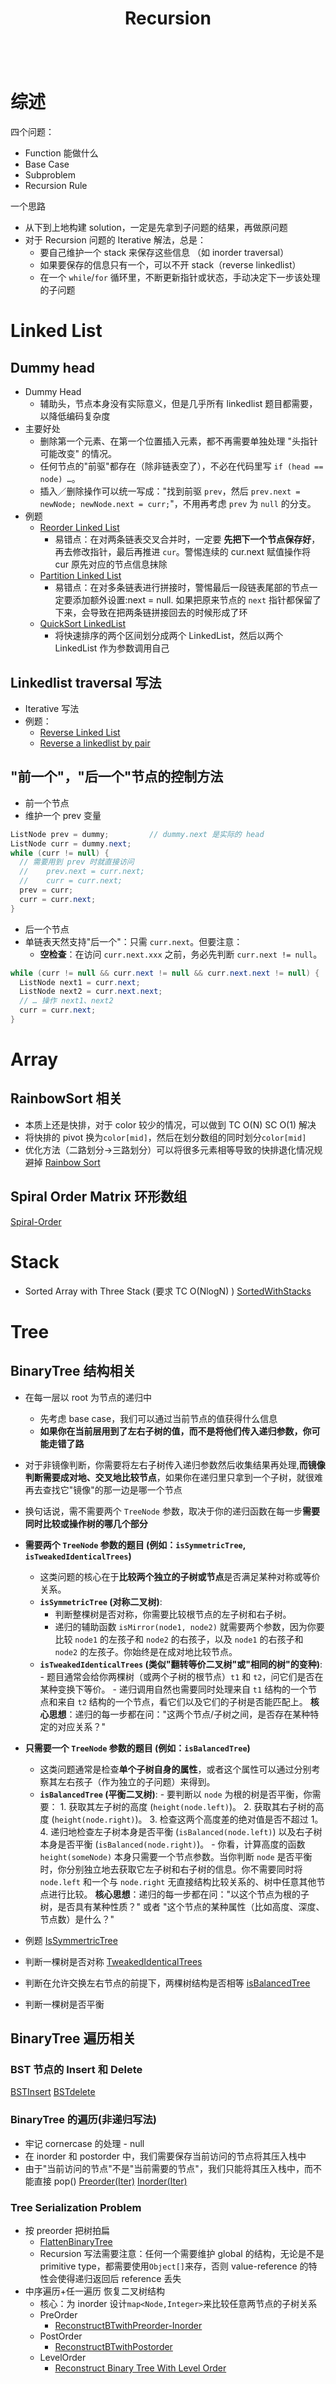 ﻿---
layout: default
title: Recursion
narrow: true
---

```table-of-contents

```

# 综述

四个问题：

- Function 能做什么
- Base Case
- Subproblem
- Recursion Rule

一个思路

- 从下到上地构建 solution，一定是先拿到子问题的结果，再做原问题
- 对于 Recursion 问题的 Iterative 解法，总是：
  - 要自己维护一个 stack 来保存这些信息 （如 inorder traversal）
  - 如果要保存的信息只有一个，可以不开 stack（reverse linkedlist）
  - 在一个 `while`/`for` 循环里，不断更新指针或状态，手动决定下一步该处理的子问题

# Linked List

## Dummy head

- Dummy Head
  - 辅助头，节点本身没有实际意义，但是几乎所有 linkedlist 题目都需要，以降低编码复杂度
- 主要好处
  - 删除第一个元素、在第一个位置插入元素，都不再需要单独处理 "头指针可能改变" 的情况。
  - 任何节点的"前驱"都存在（除非链表空了），不必在代码里写 `if (head == node) …`。
  - 插入／删除操作可以统一写成："找到前驱 `prev`，然后 `prev.next = newNode; newNode.next = curr;`"，不用再考虑 `prev` 为 `null` 的分支。
- 例题
  - [Reorder Linked List](/algorithmnotes/reorder-linked-list.html)
    - 易错点：在对两条链表交叉合并时，一定要 **先把下一个节点保存好**，再去修改指针，最后再推进 `cur`。警惕连续的 cur.next 赋值操作将 cur 原先对应的节点信息抹除
  - [Partition Linked List](/algorithmnotes/partition-linked-list.html)
    - 易错点：在对多条链表进行拼接时，警惕最后一段链表尾部的节点一定要添加额外设置:next = null. 如果把原来节点的 `next` 指针都保留了下来，会导致在把两条链拼接回去的时候形成了环
  - [QuickSort LinkedList](/algorithmnotes/quicksort-linkedlist.html)
    - 将快速排序的两个区间划分成两个 LinkedList，然后以两个 LinkedList 作为参数调用自己

## Linkedlist traversal 写法

- Iterative 写法
- 例题：
  - [Reverse Linked List](/algorithmnotes/reverse-linked-list.html)
  - [Reverse a linkedlist by pair](/algorithmnotes/reverse-a-linkedlist-by-pair.html)

## "前一个"，"后一个"节点的控制方法

- 前一个节点
- 维护一个 prev 变量

```java
ListNode prev = dummy;         // dummy.next 是实际的 head
ListNode curr = dummy.next;
while (curr != null) {
  // 需要用到 prev 时就直接访问
  //    prev.next = curr.next;
  //    curr = curr.next;
  prev = curr;
  curr = curr.next;
}
```

- 后一个节点
- 单链表天然支持"后一个"：只需 `curr.next`。但要注意：
  - **空检查**：在访问 `curr.next.xxx` 之前，务必先判断 `curr.next != null`。

```java
while (curr != null && curr.next != null && curr.next.next != null) {
  ListNode next1 = curr.next;
  ListNode next2 = curr.next.next;
  // … 操作 next1、next2
  curr = curr.next;
}
```

# Array

## RainbowSort 相关

- 本质上还是快排，对于 color 较少的情况，可以做到 TC O(N) SC O(1) 解决
- 将快排的 pivot 换为`color[mid]`，然后在划分数组的同时划分`color[mid]`
- 优化方法（二路划分->三路划分）可以将很多元素相等导致的快排退化情况规避掉
  [Rainbow Sort](/algorithmnotes/rainbow-sort.html)

## Spiral Order Matrix 环形数组

[Spiral-Order](/algorithmnotes/spiral-order.html)

# Stack

- Sorted Array with Three Stack (要求 TC O(NlogN) )
  [SortedWithStacks](/algorithmnotes/sortedwithstacks.html)

# Tree

## BinaryTree 结构相关

- 在每一层以 root 为节点的递归中
  - 先考虑 base case，我们可以通过当前节点的值获得什么信息
  - **如果你在当前层用到了左右子树的值，而不是将他们传入递归参数，你可能走错了路**
- 对于非镜像判断，你需要将左右子树传入递归参数然后收集结果再处理,**而镜像判断需要成对地、交叉地比较节点**，如果你在递归里只拿到一个子树，就很难再去查找它"镜像"的那一边是哪一个节点
- 换句话说，需不需要两个 `TreeNode` 参数，取决于你的递归函数在每一步**需要同时比较或操作树的哪几个部分**
- **需要两个 `TreeNode` 参数的题目 (例如：`isSymmetricTree`, `isTweakedIdenticalTrees`)**
  - 这类问题的核心在于**比较两个独立的子树或节点**是否满足某种对称或等价关系。
  - **`isSymmetricTree` (对称二叉树)**:
    - 判断整棵树是否对称，你需要比较根节点的左子树和右子树。
    - 递归的辅助函数 `isMirror(node1, node2)` 就需要两个参数，因为你要比较 `node1` 的左孩子和 `node2` 的右孩子，以及 `node1` 的右孩子和 `node2` 的左孩子。你始终是在成对地比较节点。
  - **`isTweakedIdenticalTrees` (类似"翻转等价二叉树"或"相同的树"的变种)**: - 题目通常会给你两棵树（或两个子树的根节点）`t1` 和 `t2`，问它们是否在某种变换下等价。 - 递归调用自然也需要同时处理来自 `t1` 结构的一个节点和来自 `t2` 结构的一个节点，看它们以及它们的子树是否能匹配上。
    **核心思想**：递归的每一步都在问："这两个节点/子树之间，是否存在某种特定的对应关系？"
- **只需要一个 `TreeNode` 参数的题目 (例如：`isBalancedTree`)**

  - 这类问题通常是检查**单个子树自身的属性**，或者这个属性可以通过分别考察其左右孩子（作为独立的子问题）来得到。
  - **`isBalancedTree` (平衡二叉树)**: - 要判断以 `node` 为根的树是否平衡，你需要： 1. 获取其左子树的高度 (`height(node.left)`)。 2. 获取其右子树的高度 (`height(node.right)`)。 3. 检查这两个高度差的绝对值是否不超过 1。 4. 递归地检查左子树本身是否平衡 (`isBalanced(node.left)`) 以及右子树本身是否平衡 (`isBalanced(node.right)`)。 - 你看，计算高度的函数 `height(someNode)` 本身只需要一个节点参数。当你判断 `node` 是否平衡时，你分别独立地去获取它左子树和右子树的信息。你不需要同时将 `node.left` 和一个与 `node.right` 无直接结构比较关系的、树中任意其他节点进行比较。
    **核心思想**：递归的每一步都在问："以这个节点为根的子树，是否具有某种性质？" 或者 "这个节点的某种属性（比如高度、深度、节点数）是什么？"

- 例题
  [IsSymmertricTree](/algorithmnotes/issymmertrictree.html)
- 判断一棵树是否对称
  [TweakedIdenticalTrees](/algorithmnotes/tweakedidenticaltrees.html)
- 判断在允许交换左右节点的前提下，两棵树结构是否相等
  [isBalancedTree](/algorithmnotes/isbalancedtree.html)
- 判断一棵树是否平衡

## BinaryTree 遍历相关

### BST 节点的 Insert 和 Delete

[BSTInsert](/algorithmnotes/bstinsert.html)
[BSTdelete](/algorithmnotes/bstdelete.html)

### BinaryTree 的遍历(非递归写法)

- 牢记 cornercase 的处理 - null
- 在 inorder 和 postorder 中，我们需要保存当前访问的节点将其压入栈中
- 由于"当前访问的节点"不是"当前需要的节点"，我们只能将其压入栈中，而不能直接 pop()
  [Preorder(Iter)](/algorithmnotes/preorder-iter.html)
  [Inorder(Iter)](/algorithmnotes/inorder-iter.html)

### Tree Serialization Problem

- 按 preorder 把树拍扁
  - [FlattenBinaryTree](/algorithmnotes/flattenbinarytree.html)
  - Recursion 写法需要注意：任何一个需要维护 global 的结构，无论是不是 primitive type，都需要使用`Object[]`来存，否则 value-reference 的特性会使得递归返回后 reference 丢失
- 中序遍历+任一遍历 恢复二叉树结构
  - 核心：为 inorder 设计`map<Node,Integer>`来比较任意两节点的子树关系
  - PreOrder
    - [ReconstructBTwithPreorder-Inorder](/algorithmnotes/reconstructbtwithpreorder-inorder.html)
  - PostOrder
    - [ReconstructBTwithPostorder](/algorithmnotes/reconstructbtwithpostorder.html)
  - LevelOrder
    - [Reconstruct Binary Tree With Level Order](/algorithmnotes/reconstruct-binary-tree-with-level-order.html)
